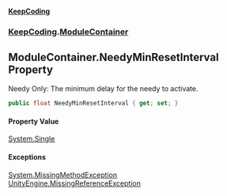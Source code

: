 #### [KeepCoding](index.md 'index')
### [KeepCoding](KeepCoding.md 'KeepCoding').[ModuleContainer](ModuleContainer.md 'KeepCoding.ModuleContainer')
## ModuleContainer.NeedyMinResetInterval Property
Needy Only: The minimum delay for the needy to activate.  
```csharp
public float NeedyMinResetInterval { get; set; }
```
#### Property Value
[System.Single](https://docs.microsoft.com/en-us/dotnet/api/System.Single 'System.Single')
#### Exceptions
[System.MissingMethodException](https://docs.microsoft.com/en-us/dotnet/api/System.MissingMethodException 'System.MissingMethodException')  
[UnityEngine.MissingReferenceException](https://docs.microsoft.com/en-us/dotnet/api/UnityEngine.MissingReferenceException 'UnityEngine.MissingReferenceException')  

